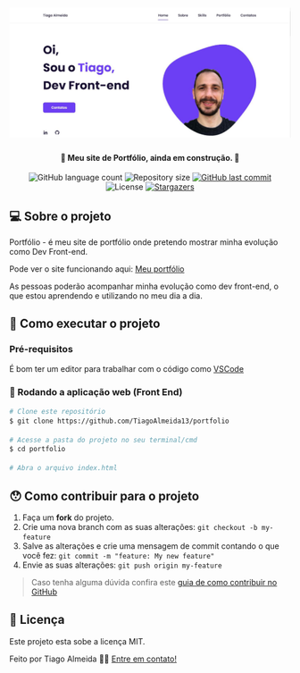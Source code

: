 <h1 align="center"> <img alt="layout" title="#layout" src="./assets/layout/desktop.JPG" /> </h1>

<h4 align="center"> 
	🚧 Meu site de Portfólio, ainda em construção. 🚧
</h4>

<p align="center">
  <img alt="GitHub language count" src="https://img.shields.io/github/languages/count/TiagoAlmeida13/portfolio?color=%2304D361">

  <img alt="Repository size" src="https://img.shields.io/github/repo-size/TiagoAlmeida13/portfolio">

  	
  
  <a href="https://github.com/TiagoAlmeida13/portfolio/commits/master">
    <img alt="GitHub last commit" src="https://img.shields.io/github/last-commit/TiagoAlmeida13/portfolio">
  </a>

  <img alt="License" src="https://img.shields.io/badge/license-MIT-brightgreen">
   <a href="https://github.com/TiagoAlmeida13/portfolio/stargazers">
    <img alt="Stargazers" src="https://img.shields.io/github/stars/TiagoAlmeida13/portfolio?style=social">
  </a>
</p>

## 💻 Sobre o projeto

Portfólio - é meu site de portfólio onde pretendo mostrar minha evolução como Dev Front-end.

Pode ver o site funcionando aqui: [Meu portfólio][portfolio]

As pessoas poderão acompanhar minha evolução como dev front-end, o que estou aprendendo e utilizando no meu dia a dia.

## 🚀 Como executar o projeto

### Pré-requisitos
É bom ter um editor para trabalhar com o código como [VSCode][vscode]

### 🧭 Rodando a aplicação web (Front End)

```bash
# Clone este repositório
$ git clone https://github.com/TiagoAlmeida13/portfolio

# Acesse a pasta do projeto no seu terminal/cmd
$ cd portfolio

# Abra o arquivo index.html

```

## 😯 Como contribuir para o projeto

1. Faça um **fork** do projeto.
2. Crie uma nova branch com as suas alterações: `git checkout -b my-feature`
3. Salve as alterações e crie uma mensagem de commit contando o que você fez: `git commit -m "feature: My new feature"`
4. Envie as suas alterações: `git push origin my-feature`
> Caso tenha alguma dúvida confira este [guia de como contribuir no GitHub](https://github.com/firstcontributions/first-contributions)


## 📝 Licença

Este projeto esta sobe a licença MIT.

Feito por Tiago Almeida 👋🏽 [Entre em contato!](linkedin.com/in/tiago-machadoalmeida/)

[vscode]: https://code.visualstudio.com/
[license]: https://opensource.org/licenses/MIT
[portfolio]: https://tiagoalmeida13.github.io/portfolio/

